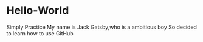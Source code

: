 # Hello-World
Simply Practice
My name is Jack Gatsby,who is a ambitious boy
So decided to learn how to use GitHub
